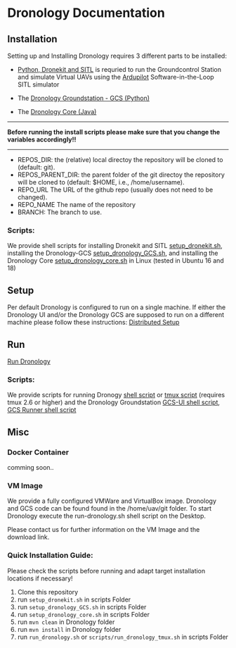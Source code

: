 # Dronology Documentation


## Installation

Setting up and Installing Dronology requires 3 different parts to be installed: 

* [Python, Dronekit and SITL](https://github.com/SAREC-Lab/Dronology-documentation/blob/master/install/install-dronekitsitl.md)
is requried to run the Groundcontrol Station and simulate Virtual UAVs using the [Ardupilot](http://ardupilot.org/dev/docs/sitl-simulator-software-in-the-loop.html) Software-in-the-Loop SITL simulator

* The [Dronology Groundstation - GCS (Python)](https://github.com/SAREC-Lab/Dronology-documentation/blob/master/install/install-gcs.md)

* The [Dronology Core (Java)](https://github.com/SAREC-Lab/Dronology-documentation/blob/master/install/install-dronology.md)


___
**Before running the install scripts please make sure that you change the variables accordingly!!**
___

* REPOS_DIR: the (relative) local directoy the repository will be cloned to (default: git).
* REPOS_PARENT_DIR: the parent folder of the git directoy the repository will be cloned to (default: $HOME, i.e., /home/username).
* REPO_URL The URL of the github repo (usually does not need to be changed).
* REPO_NAME The name of the repository
* BRANCH: The branch to use.


### Scripts: 

We provide shell scripts for installing Dronekit and SITL [setup_dronekit.sh](https://github.com/SAREC-Lab/Dronology-documentation/blob/master/scripts/setup_dronekit.sh), installing the 
Dronology-GCS [setup_dronology_GCS.sh](https://github.com/SAREC-Lab/Dronology-documentation/blob/master/scripts/setup_dronology-GCS.sh), and installing the
Dronology Core [setup_dronology_core.sh](https://github.com/SAREC-Lab/Dronology-documentation/blob/master/scripts/setup_dronology-core.sh) in Linux (tested in Ubuntu 16 and 18)

## Setup
Per default Dronology is configured to run on a single machine. If either the Dronology UI and/or the Dronology GCS are supposed to run on a different machine please follow these instructions: [Distributed Setup](https://github.com/SAREC-Lab/Dronology-documentation/blob/master/install/install-distributed.md)


## Run

[Run Dronology](https://github.com/SAREC-Lab/Dronology-documentation/blob/master/run/dronology.md)


### Scripts: 

We provide scripts for running Dronogy [shell script](https://github.com/SAREC-Lab/Dronology-documentation/blob/master/scripts/run_dronology.sh) or [tmux script](https://github.com/SAREC-Lab/Dronology-documentation/blob/master/scripts/run_dronology_tmux.sh) (requires tmux 2.6 or higher) and the 
Dronology Groundstation [GCS-UI shell script](http://), [GCS Runner shell script](http://)
## Misc

### Docker Container
comming soon..

### VM Image

We provide a fully configured VMWare and VirtualBox image.
Dronology and GCS code can be found found in the /home/uav/git folder.
To start Dronology execute the run-dronology.sh shell script on the Desktop.

Please contact us for further information on the VM Image and the download link.



### Quick Installation Guide:

Please check the scripts before running and adapt target installation locations if necessary!

1. Clone this repository
1. run ```setup_dronekit.sh``` in scripts Folder
1. run ```setup_dronology_GCS.sh``` in scripts Folder
1. run ```setup_dronology_core.sh``` in scripts Folder
1. run ```mvn clean```  in Dronology folder
1. run ```mvn install``` in Dronology folder
1. run ```run_dronology.sh``` or ```scripts/run_dronology_tmux.sh``` in scripts Folder



